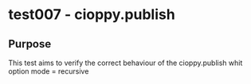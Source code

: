 # test007 - cioppy.publish

## Purpose

This test aims to verify the correct behaviour of the cioppy.publish whit option mode = recursive

